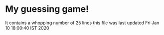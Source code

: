 # My guessing game!
It contains a whopping number of 
25
lines
this file was last updated
Fri Jan 10 18:00:40 IST 2020
